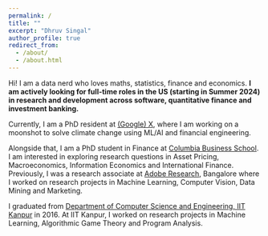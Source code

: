 ```yaml
---
permalink: /
title: ""
excerpt: "Dhruv Singal"
author_profile: true
redirect_from: 
  - /about/
  - /about.html
---
```


Hi! I am a data nerd who loves maths, statistics, finance and economics. **I am actively looking for full-time roles in the US (starting in Summer 2024) in research and development across software, quantitative finance and investment banking.**

Currently, I am a PhD resident at [(Google) X](https://x.company), where I am working on a moonshot to solve climate change using ML/AI and financial engineering.

Alongside that, I am a PhD student in Finance at [Columbia Business School](https://home.gsb.columbia.edu). I am interested in exploring research questions in Asset Pricing, Macroeconomics, Information Economics and International Finance. Previously, I was a research associate at [Adobe Research](https://research.adobe.com), Bangalore where I worked on research projects in Machine Learning, Computer Vision, Data Mining and Marketing.

I graduated from [Department of Computer Science and Engineering, IIT Kanpur](https://www.cse.iitk.ac.in) in 2016. At IIT Kanpur, I worked on research projects in Machine Learning, Algorithmic Game Theory and Program Analysis. 
